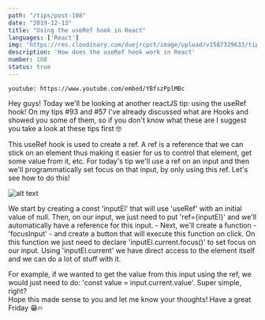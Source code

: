 ```yaml
---
path: "/tips/post-108"
date: "2019-12-13"
title: "Using the useRef hook in React"
languages: ['React']
img: 'https://res.cloudinary.com/duejrcpct/image/upload/v1587329633/tips/108-1_h2wupp.png'
description: 'How does the useRef hook work in React'
number: 108
status: true
---
```


`youtube: https://www.youtube.com/embed/YBfszPplMBc`

Hey guys! Today we'll be looking at another reactJS tip: using the useRef hook! On my tips #93 and #57 I've already discussed what are Hooks and showed you some of them, so if you don't know what these are I suggest you take a look at these tips first 🤓

This useRef hook is used to create a ref. A ref is a reference that we can stick on an element thus making it easier for us to control that element, get some value from it, etc. For today's tip we'll use a ref on an input and then we'll programmatically set focus on that input, by only using this ref. Let's see how to do this!

![alt text](https://res.cloudinary.com/duejrcpct/image/upload/v1587329633/tips/108-3_com0do.png "React useRef")

We start by creating a const 'inputEl' that will use 'useRef' with an initial value of null. Then, on our input, we just need to put 'ref={inputEl}' and we'll automatically have a reference for this input. -
Next, we'll create a function - 'focusInput' - and create a button that will execute this function on click. On this function we just need to declare 'inputEl.current.focus()' to set focus on our input. Using 'inputEl.current' we have direct access to the element itself and we can do a lot of stuff with it.

For example, if we wanted to get the value from this input using the ref, we would just need to do: 'const value = input.current.value'. Super simple, right?  
Hope this made sense to you and let me know your thoughts! Have a great Friday 😁🔥